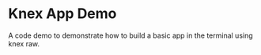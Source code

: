 # Knex App Demo

A code demo to demonstrate how to build a basic app in the terminal using knex raw.
